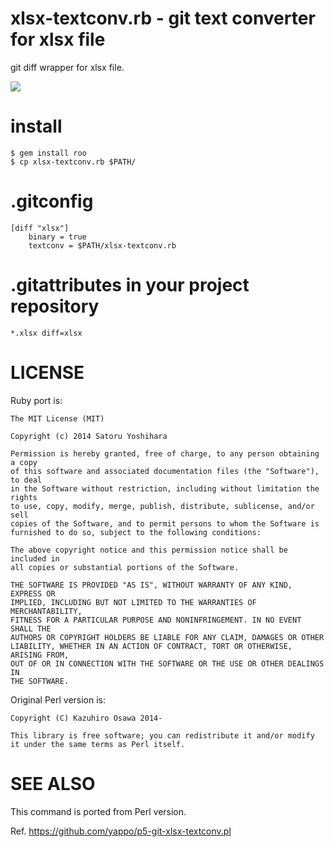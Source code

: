 # xlsx-textconv.rb - git text converter for xlsx file

git diff wrapper for xlsx file.

<img src="http://i.gyazo.com/4f82156d209530760998a0978891714f.png">

# install

    $ gem install roo
    $ cp xlsx-textconv.rb $PATH/
    
# .gitconfig

    [diff "xlsx"]
        binary = true
        textconv = $PATH/xlsx-textconv.rb

# .gitattributes in your project repository

    *.xlsx diff=xlsx

# LICENSE

Ruby port is:

	The MIT License (MIT)

	Copyright (c) 2014 Satoru Yoshihara

	Permission is hereby granted, free of charge, to any person obtaining a copy
	of this software and associated documentation files (the "Software"), to deal
	in the Software without restriction, including without limitation the rights
	to use, copy, modify, merge, publish, distribute, sublicense, and/or sell
	copies of the Software, and to permit persons to whom the Software is
	furnished to do so, subject to the following conditions:

	The above copyright notice and this permission notice shall be included in
	all copies or substantial portions of the Software.

	THE SOFTWARE IS PROVIDED "AS IS", WITHOUT WARRANTY OF ANY KIND, EXPRESS OR
	IMPLIED, INCLUDING BUT NOT LIMITED TO THE WARRANTIES OF MERCHANTABILITY,
	FITNESS FOR A PARTICULAR PURPOSE AND NONINFRINGEMENT. IN NO EVENT SHALL THE
	AUTHORS OR COPYRIGHT HOLDERS BE LIABLE FOR ANY CLAIM, DAMAGES OR OTHER
	LIABILITY, WHETHER IN AN ACTION OF CONTRACT, TORT OR OTHERWISE, ARISING FROM,
	OUT OF OR IN CONNECTION WITH THE SOFTWARE OR THE USE OR OTHER DEALINGS IN
	THE SOFTWARE.

Original Perl version is:

    Copyright (C) Kazuhiro Osawa 2014-

    This library is free software; you can redistribute it and/or modify
    it under the same terms as Perl itself.

# SEE ALSO

This command is ported from Perl version.

Ref. https://github.com/yappo/p5-git-xlsx-textconv.pl